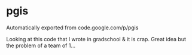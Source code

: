 # pgis
Automatically exported from code.google.com/p/pgis

Looking at this code that I wrote in gradschool & it is crap. Great idea but the problem of a team of 1...
